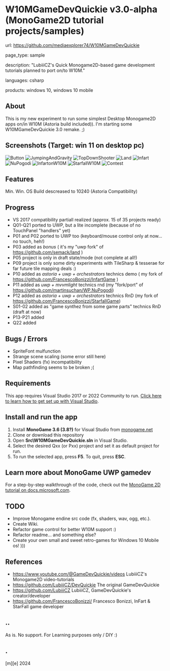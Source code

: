 # W10MGameDevQuickie v3.0-alpha (MonoGame2D tutorial projects/samples)

url: https://github.com/mediaexplorer74/W10MGameDevQuickie

page_type: sample

description: "LubiiiCZ's Quick Monogame2D-based game development tutorials planned to 
port on/to W10M."

languages: csharp

products: windows 10, windows 10 mobile

## About 
This is my new experiment to run some simplest Desktop Monogame2D apps on/in W10M (Astoria build included)). I'm starting some W10MGameDevQuickie 3.0 remake. ;)

## Screenshots (Target: win 11 on desktop pc)
![Button](Images/Q01.png)
![JumpingAndGravity](Images/Q21.png)
![TopDownShooter](Images/P02.png)
![Land](Images/P03.png)
![Infart](Images/P10.png)
![NuPogodi](Images/P11.png)
![InfartonW10M](Images/W10M.png)
![StarfallW10M](Images/P12.png)
![Contest](Images/S02.png)


## Features
Min. Win. OS Build descreased to 10240 (Astoria Compatibility)

## Progress
- VS 2017 compatibility partiall realized (approx. 15 of 35 projects ready)
- Q01-Q21 ported to UWP, but a lite incomplete (because of no TouchPanel "handlers" yet)
- P01 and P02 ported to UWP too (keyboard/mouse control only at now... no touch, heh!)
- P03 added as *bonus* ( it's my "uwp fork" of https://github.com/semack/land )
- P05 project is only in draft state/mode (not complete at all!)
- P09 project is only some dirty experiments with TileSharp & tesserae for far future tile mapping deals :)
- P10 added as *astoria + uwp + orchestrators* technics demo ( my fork of https://github.com/FrancescoBonizzi/InfartGame )
- P11 added as *uwp + mvvmlight* technics rnd (my "fork/port" of https://github.com/martinsuchan/WP.NuPogodi)
- P12 added as *astoria + uwp + orchestrators* technics RnD (my fork of https://github.com/FrancescoBonizzi/StarfallGame)
- S01-02 added as "game synthez from some game parts" technics RnD (draft at now)
- P13-P21 added
- Q22 added

## Bugs / Errors
- SpriteFont mulfunction 
- Strange scene scaling (some error still here)
- Pixel Shaders (fx) incompatibility
- Map pathfinding seems to be broken ;(

## Requirements
This app requires Visual Studio 2017 or 2022 Community to run. [Click here to learn how to get set up with Visual Studio](https://docs.microsoft.com/windows/uwp/get-started/get-set-up).

## Install and run the app
1. Install **MonoGame 3.6 (3.8?)** for Visual Studio from [monogame.net](http://www.monogame.net/)
2. Clone or download this repository
3. Open **Src\W10MGameDevQuickie.sln** in Visual Studio.
4. Select the desired Qxx (or Pxx) project and set it as default project for run. 
5. To run the selected app, press **F5**. To quit, press **ESC**.

## Learn more about MonoGame UWP gamedev
For a step-by-step walkthrough of the code, check out the [MonoGame 2D tutorial on docs.microsoft.com](https://web.archive.org/web/20170907085024/https://docs.microsoft.com/en-us/windows/uwp/get-started/get-started-tutorial-game-mg2d).

## TODO
- Improve Monogame endine src code (fx, shaders, wav, ogg, etc.).
- Create Wiki.
- Refactor game control for better W10M support :)
- Refactor readme... and something else? 
- Create your own small and sweet retro-games for Windows 10 Mobile os! )))

## References
- https://www.youtube.com/@GameDevQuickie/videos LubiiiCZ's Monogame2D video-tutorials
- https://github.com/LubiiiCZ/DevQuickie The original GameDevQuickie
- https://github.com/LubiiiCZ LubiiiCZ, GameDevQuickie's creator/developer
- https://github.com/FrancescoBonizzi/ Francesco Bonizzi, InFart & StarFall game developer


## ..
As is. No support. For Learning purposes only / DIY :)

## .
[m][e] 2024
